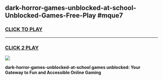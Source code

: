 
## dark-horror-games-unblocked-at-school-Unblocked-Games-Free-Play #mque7
<h3>
<a href="https://us.freeplayer.one?title=dark-horror-games-unblocked-at-school&ref=9M">CLICK TO PLAY</a></h3>
<hr>

<h3>
<a href="https://us.freeplayer.one?title=dark-horror-games-unblocked-at-school&ref=9M">CLICK 2 PLAY</a>
  
</h3>

<a href="https://us.freeplayer.one?title=dark-horror-games-unblocked-at-school&ref=9M"><img src="https://clearcache.store/games.png"></a>


**dark-horror-games-unblocked-at-school games unblocked: Your Gateway to Fun and Accessible Online Gaming**
